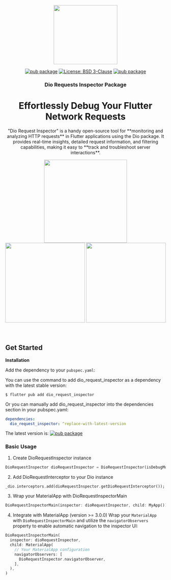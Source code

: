 
<p align="center">
    <img src="https://user-images.githubusercontent.com/91040581/210127198-791f085b-61b8-4a77-8168-986c9a90d806.png" width="200" height="185">
</p>

<div align="center">

[![pub package](https://img.shields.io/pub/v/dio_request_inspector.svg)](https://pub.dartlang.org/packages/dio_request_inspector)
[![License: BSD 3-Clause](https://img.shields.io/github/license/bayunugroho2022/dio-request-inspector.svg?style=flat)](https://github.com/bayunugroho2022/dio-request-inspector/blob/master/LICENSE)
[![pub package](https://img.shields.io/badge/platform-flutter-blue.svg)](https://github.com/bayunugroho2022/dio-request-inspector)

</div>

<h3 align="center">Dio Requests Inspector Package</h3>


<h1 align="center">Effortlessly Debug Your Flutter Network Requests</h1>

<p align="center">
  "Dio Request Inspector" is a handy open-source tool for **monitoring and analyzing HTTP requests** in Flutter applications using the Dio package. It provides real-time insights, detailed request information, and filtering capabilities, making it easy to **track and troubleshoot server interactions**.
</p>

<div align="center">
<img src="https://github.com/bayunugroho2022/dio-request-inspector/assets/91040581/3b5df5c3-95d1-4072-9cca-464f12a507d7" width="260">
<img src="https://github.com/bayunugroho2022/dio-request-inspector/assets/91040581/14f40aef-9bac-4173-9c13-4207b976841e" width="250">
<img src="https://github.com/bayunugroho2022/dio-request-inspector/assets/91040581/b4d62644-c356-4119-bc58-06dc2a340458" width="250">

</div>

<br clear="left"/>

<br>

## Get Started

**Installation**

Add the dependency to your `pubspec.yaml`:

You can use the command to add dio_request_inspector as a dependency with the latest stable version:

```console
$ flutter pub add dio_request_inspector
```

Or you can manually add dio_request_inspector into the dependencies section in your pubspec.yaml:

```yaml
dependencies:
  dio_request_inspector: ^replace-with-latest-version
```

The latest version is: [![pub package](https://img.shields.io/pub/v/dio_request_inspector.svg)](https://pub.dartlang.org/packages/dio_request_inspector)

### Basic Usage

1. Create DioRequestInspector instance
```dart 
DioRequestInspector dioRequestInspector = DioRequestInspector(isDebugMode: true);
```
2. Add DioRequestInterceptor to your Dio instance
```dart
_dio.interceptors.add(dioRequestInspector.getDioRequestInterceptor());
```
3. Wrap your MaterialApp with DioRequestInspectorMain
```dart
DioRequestInspectorMain(inspector: dioRequestInspector, child: MyApp())
```

4. Integrate with MaterialApp (version >= 3.0.0)
Wrap your `MaterialApp` with `DioRequestInspectorMain` and utilize the `navigatorObservers` property to enable automatic navigation to the inspector UI:

```dart
DioRequestInspectorMain(
  inspector: dioRequestInspector,
  child: MaterialApp(
    // Your MaterialApp configuration
    navigatorObservers: [
      DioRequestInspector.navigatorObserver,
    ],
  ),
)
```